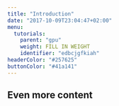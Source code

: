 ```yaml
---
title: "Introduction"
date: "2017-10-09T23:04:47+02:00"
menu:
  tutorials:
    parent: "gpu"
    weight: FILL IN WEIGHT
    identifier: "edbcjgfkiah"
headerColor: "#257625"
buttonColor: "#41a141"
---
```


## Even more content